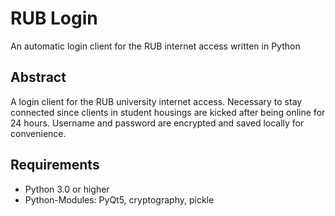 # RUB Login
An automatic login client for the RUB internet access written in Python

## Abstract
A login client for the RUB university internet access. 
Necessary to stay connected since clients in student housings are kicked after being online for 24 hours. Username and password are encrypted and
saved locally for convenience.

## Requirements
- Python 3.0 or higher
- Python-Modules: PyQt5, cryptography, pickle
